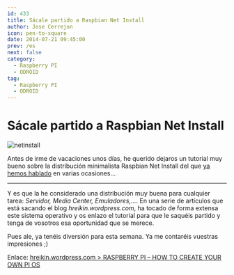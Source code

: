 ```yaml
---
id: 433
title: Sácale partido a Raspbian Net Install
author: Jose Cerrejon
icon: pen-to-square
date: 2014-07-21 09:45:00
prev: /es
next: false
category:
  - Raspberry PI
  - ODROID
tag:
  - Raspberry PI
  - ODROID
---
```


# Sácale partido a Raspbian Net Install

![netinstall](/images/minibian.jpg)

Antes de irme de vacaciones unos días, he querido dejaros un tutorial muy bueno sobre la distribución minimalista Raspbian Net Install del que [ya hemos hablado](/post.php?id=422) en varias ocasiones...

- - -
Y es que la he considerado una distribución muy buena para cualquier tarea: *Servidor, Media Center, Emuladores,...*. En una serie de artículos que está sacando el blog *hreikin.wordpress.com*, ha tocado de forma extensa este sistema operativo y os enlazo el tutorial para que le saquéis partido y tenga de vosotros esa oportunidad que se merece.

Pues ale, ya tenéis diversión para esta semana. Ya me contaréis vuestras impresiones ;)

Enlace: [hreikin.wordpress.com > RASPBERRY PI – HOW TO CREATE YOUR OWN PI OS](http://hreikin.wordpress.com/2014/06/21/raspberry-pi-how-to-create-your-own-pi-os/)